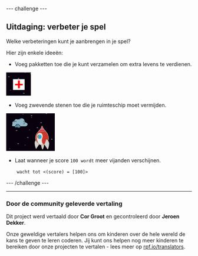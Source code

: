 --- challenge ---

## Uitdaging: verbeter je spel

Welke verbeteringen kunt je aanbrengen in je spel?

Hier zijn enkele ideeën:

+ Voeg pakketten toe die je kunt verzamelen om extra levens te verdienen.

![screenshot](images/invaders-aid.png)

+ Voeg zwevende stenen toe die je ruimteschip moet vermijden.

![screenshot](images/invaders-rocks.png)

+ Laat wanneer je score `100 wordt` meer vijanden verschijnen.

```blocks
    wacht tot <(score) = [100]>
```

--- /challenge ---
***
### Door de community geleverde vertaling 

Dit project werd vertaald door **Cor Groot** en gecontroleerd door **Jeroen Dekker**. 

Onze geweldige vertalers helpen ons om kinderen over de hele wereld de kans te geven te leren coderen. Jij kunt ons helpen nog meer kinderen te bereiken door onze projecten te vertalen - lees meer op [rpf.io/translators](https://rpf.io/translators).
